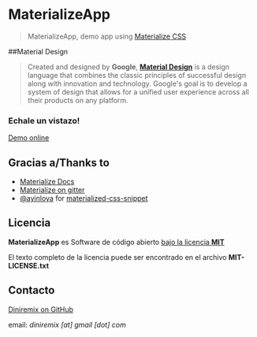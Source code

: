 # MaterializeApp

> MaterializeApp, demo app using  [Materialize CSS](http://materializecss.com)

##Material Design
> Created and designed by **Google**, [**Material Design**](http://www.google.com/design/spec/material-design/introduction.html) is a design language that combines the classic principles of successful design along with innovation and technology. Google's goal is to develop a system of design that allows for a unified user experience across all their products on any platform.

### Echale un vistazo!
[Demo online](http://jorgebrunal.co/mobile)

## Gracias a/Thanks to
- [Materialize Docs](http://materializecss.com/getting-started.html)
- [Materialize on gitter](https://gitter.im/Dogfalo/materialize)
- [@ayinloya](https://github.com/ayinloya) for [materialized-css-snippet](https://github.com/ayinloya/materialized-css-snippets)

## Licencia
**MaterializeApp** es Software de código abierto [bajo la licencia **MIT**](http://opensource.org/licenses/MIT)

El texto completo de la licencia puede ser encontrado en el archivo **MIT-LICENSE.txt**


## Contacto
[Diniremix on GitHub](https://github.com/diniremix)

email: *diniremix [at] gmail [dot] com*

